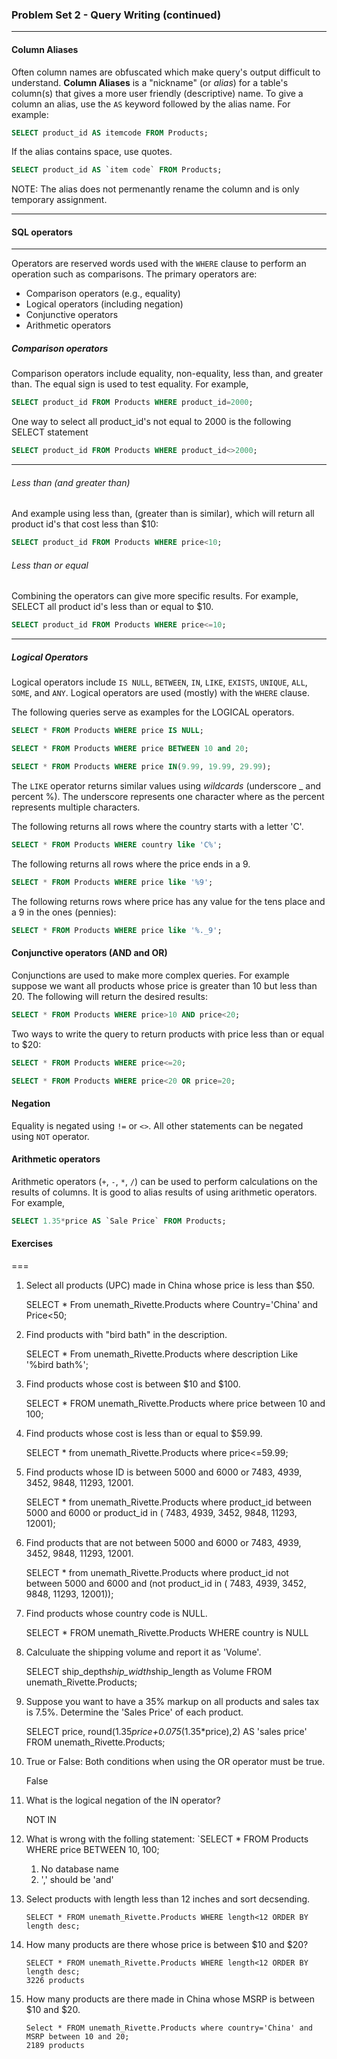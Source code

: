 ### Problem Set 2 - Query Writing (continued)
---



#### Column Aliases

Often column names are obfuscated which make query's output difficult to understand. 
**Column Aliases** is a "nickname" (or *alias*) for a table's column(s) that gives a more user friendly (descriptive) name.
To give a column an alias, use the `AS` keyword followed by the alias name.  For example:

```SQL
SELECT product_id AS itemcode FROM Products;
```

If the alias contains space, use quotes.  

```SQL
SELECT product_id AS `item code` FROM Products;
```

NOTE: The alias does not permenantly rename the column and is only temporary assignment.




---

#### SQL operators

---

Operators are reserved words used with the `WHERE` clause to perform an operation such as comparisons.  The primary operators are:

- Comparison operators (e.g., equality)
- Logical operators (including negation)
- Conjunctive operators
- Arithmetic operators

##### Comparison operators

Comparison operators include equality, non-equality, less than, and greater than.  The equal sign is used to test equality.  For example, 

```SQL
SELECT product_id FROM Products WHERE product_id=2000;
```
One way to select all product_id's not equal to 2000 is the following SELECT statement 

```SQL
SELECT product_id FROM Products WHERE product_id<>2000;
```
---

###### Less than (and greater than)

And example using less than, (greater than is similar), which will return all product id's that cost less than $10:

```SQL
SELECT product_id FROM Products WHERE price<10;
```

###### Less than or equal

Combining the operators can give more specific results.  For example, SELECT all product id's less than or equal to $10.


```SQL
SELECT product_id FROM Products WHERE price<=10;
```

---

##### Logical Operators

Logical operators include `IS NULL`, `BETWEEN`, `IN`, `LIKE`, `EXISTS`, `UNIQUE`, `ALL`, `SOME`, and `ANY`.
Logical operators are used (mostly) with the `WHERE` clause.  

The following queries serve as examples for the LOGICAL operators.


```SQL
SELECT * FROM Products WHERE price IS NULL;
```


```SQL
SELECT * FROM Products WHERE price BETWEEN 10 and 20;
```


```SQL
SELECT * FROM Products WHERE price IN(9.99, 19.99, 29.99);
```

The `LIKE` operator returns similar values using *wildcards* (underscore _ and percent %).  The underscore represents one character where as the percent represents multiple characters.

The following returns all rows where the country starts with a letter 'C'.  

```SQL
SELECT * FROM Products WHERE country like 'C%';
```

The following returns all rows where the price ends in a 9.


```SQL
SELECT * FROM Products WHERE price like '%9';
```

The following returns rows where price has any value for the tens place and a 9 in the ones (pennies):


```SQL
SELECT * FROM Products WHERE price like '%._9';
```

#### Conjunctive operators (AND and OR)

Conjunctions are used to make more complex queries.  For example suppose we want all products whose price is greater than 10 but less than 20.  The following will return the desired results:

```SQL
SELECT * FROM Products WHERE price>10 AND price<20;
```

Two ways to write the query to return products with price less than or equal to $20:


```SQL
SELECT * FROM Products WHERE price<=20;
```


```SQL
SELECT * FROM Products WHERE price<20 OR price=20;
```

#### Negation

Equality is negated using `!=` or `<>`.  All other statements can be negated using `NOT` operator. 



#### Arithmetic operators

Arithmetic operators (`+`, `-`, `*`, `/`) can be used to perform calculations on the results of columns.  It is good to alias results of using arithmetic operators.  For example, 


```SQL
SELECT 1.35*price AS `Sale Price` FROM Products;
```




#### Exercises


===

1. Select all products (UPC) made in China whose price is less than $50.

    SELECT * From unemath_Rivette.Products where Country='China' and Price<50;

2. Find products with "bird bath" in the description.
 
    SELECT * From unemath_Rivette.Products where description Like '%bird bath%';

3. Find products whose cost is between $10 and $100.

    SELECT * FROM unemath_Rivette.Products where price between 10 and 100;

4. Find products whose cost is less than or equal to $59.99.

    SELECT * from unemath_Rivette.Products where price<=59.99;

5. Find products whose ID is between 5000 and 6000 or 7483, 4939, 3452, 9848, 11293, 12001.

    SELECT * from unemath_Rivette.Products where product_id between 5000 and 6000 or product_id in ( 7483, 4939, 3452, 9848, 11293, 12001);

6. Find products that are not between 5000 and 6000 or 7483, 4939, 3452, 9848, 11293, 12001.

    SELECT * from unemath_Rivette.Products where product_id not between 5000 and 6000 and (not product_id in ( 7483, 4939, 3452, 9848, 11293, 12001));

7. Find products whose country code is NULL.

    SELECT * FROM unemath_Rivette.Products WHERE country is NULL

8. Calculuate the shipping volume and report it as 'Volume'.

    SELECT ship_depth*ship_width*ship_length as Volume FROM unemath_Rivette.Products;
  
9. Suppose you want to have a 35% markup on all products and sales tax is 7.5%.  Determine the 'Sales Price' of each product.

    SELECT price, round(1.35*price+0.075*(1.35*price),2) AS 'sales price' FROM unemath_Rivette.Products;

10. True or False: Both conditions when using the OR operator must be true.
  
    False

11. What is the logical negation of the IN operator?

    NOT IN

12. What is wrong with the folling statement: `SELECT * FROM Products WHERE price BETWEEN 10, 100;

    1. No database name
    2. ',' should be 'and'

13. Select products with length less than 12 inches and sort decsending.

        SELECT * FROM unemath_Rivette.Products WHERE length<12 ORDER BY length desc;

14. How many products are there whose price is between $10 and $20?

        SELECT * FROM unemath_Rivette.Products WHERE length<12 ORDER BY length desc;
        3226 products

15. How many products are there made in China whose MSRP is between $10 and $20.

        Select * FROM unemath_Rivette.Products where country='China' and MSRP between 10 and 20;
        2189 products
